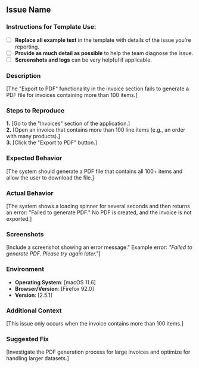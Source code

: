 ## Issue Name

### Instructions for Template Use:

- [ ] **Replace all example text** in the template with details of the issue you're reporting.
- [ ] **Provide as much detail as possible** to help the team diagnose the issue.
- [ ] **Screenshots and logs** can be very helpful if applicable.

### Description

<!-- REPLACE THIS TEXT WITH YOUR DESCRIPTION -->
[The "Export to PDF" functionality in the invoice section fails to generate a PDF file for invoices containing more than 100 items.]  

### Steps to Reproduce

<!-- REPLACE THIS EXAMPLE WITH THE STEPS TO REPRODUCE YOUR ISSUE -->
**1.** [Go to the "Invoices" section of the application.]  
**2.** [Open an invoice that contains more than 100 line items (e.g., an order with many products).]  
**3.** [Click the "Export to PDF" button.]

### Expected Behavior

<!-- REPLACE THIS EXAMPLE WITH WHAT YOU EXPECTED TO HAPPEN -->
[The system should generate a PDF file that contains all 100+ items and allow the user to download the file.]

### Actual Behavior

<!-- REPLACE THIS EXAMPLE WITH WHAT ACTUALLY HAPPENED -->
[The system shows a loading spinner for several seconds and then returns an error: "Failed to generate PDF." No PDF is created, and the invoice is not exported.]

### Screenshots

<!-- ADD SCREENSHOTS HERE, IF APPLICABLE, TO HELP EXPLAIN THE PROBLEM -->
[Include a screenshot showing an error message."
Example error: *"Failed to generate PDF. Please try again later."*]

### Environment

<!-- REPLACE THIS EXAMPLE WITH THE ENVIRONMENT DETAILS WHERE THE ISSUE OCCURRED -->
- **Operating System**: [macOS 11.6]  
- **Browser/Version**: [Firefox 92.0]  
- **Version**: [2.5.1]

### Additional Context

<!-- REPLACE THIS EXAMPLE WITH ANY ADDITIONAL CONTEXT THAT MAY BE RELEVANT TO THE ISSUE -->
[This issue only occurs when the invoice contains more than 100 items.]  

### Suggested Fix

<!-- REPLACE THIS EXAMPLE WITH YOUR SUGGESTION FOR FIXING THE ISSUE, IF APPLICABLE -->
[Investigate the PDF generation process for large invoices and optimize for handling larger datasets.]
